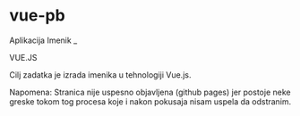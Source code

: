# vue-pb
Aplikacija Imenik
_

VUE.JS

Cilj zadatka je izrada imenika u tehnologiji Vue.js.

Napomena: Stranica nije uspesno objavljena (github pages) jer postoje neke greske tokom tog procesa koje i nakon pokusaja nisam uspela da odstranim.

